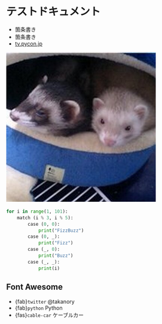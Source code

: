 # テストドキュメント

* 箇条書き
* 箇条書き
* [tv.pycon.jp](https://tv.pycon.jp/)

![takanory](images/takanory.jpg)

```python
for i in range(1, 101):
    match (i % 3, i % 5):
	    case (0, 0):
		    print("FizzBuzz")
	    case (0, _):
		    print("Fizz")
	    case (_, 0):
		    print("Buzz")
	    case (_, _):
		    print(i)
```

## Font Awesome

* {fab}`twitter` @takanory
* {fab}`python` Python
* {fas}`cable-car` ケーブルカー
